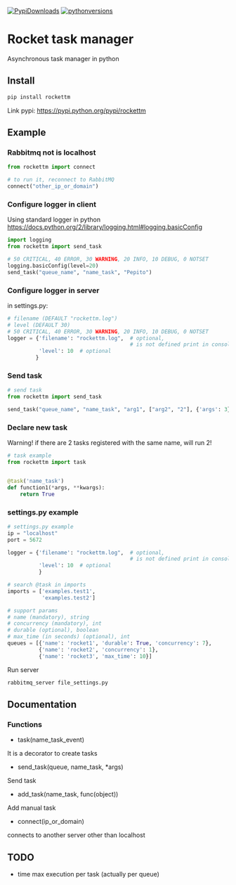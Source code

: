 
[![PypiDownloads](https://img.shields.io/pypi/dm/rockettm.svg)](https://pypi.python.org/pypi/rockettm)
[![pythonversions](https://img.shields.io/pypi/pyversions/rockettm.svg)](https://pypi.python.org/pypi/rockettm)

# Rocket task manager
Asynchronous task manager in python

## Install

```bash
pip install rockettm
```

Link pypi: https://pypi.python.org/pypi/rockettm


## Example

### Rabbitmq not is localhost
```python
from rockettm import connect

# to run it, reconnect to RabbitMQ
connect("other_ip_or_domain")

```

### Configure logger in client
Using standard logger in python
https://docs.python.org/2/library/logging.html#logging.basicConfig

```python
import logging
from rockettm import send_task

# 50 CRITICAL, 40 ERROR, 30 WARNING, 20 INFO, 10 DEBUG, 0 NOTSET
logging.basicConfig(level=20)
send_task("queue_name", "name_task", "Pepito")

```

### Configure logger in server
in settings.py:

```python
# filename (DEFAULT "rockettm.log")
# level (DEFAULT 30)
# 50 CRITICAL, 40 ERROR, 30 WARNING, 20 INFO, 10 DEBUG, 0 NOTSET
logger = {'filename': "rockettm.log",  # optional,
                                       # is not defined print in console
          'level': 10  # optional
         }
```

### Send task
```python
# send task
from rockettm import send_task

send_task("queue_name", "name_task", "arg1", ["arg2", "2"], {'args': 3}, ('arg', 4))

```

### Declare new task
Warning! if there are 2 tasks registered with the same name, will run 2!

```python
# task example
from rockettm import task


@task('name_task')
def function1(*args, **kwargs):
    return True

```

### settings.py example
```python
# settings.py example
ip = "localhost"
port = 5672

logger = {'filename': "rockettm.log",  # optional,
                                       # is not defined print in console
          'level': 10  # optional
          }

# search @task in imports
imports = ['examples.test1',
           'examples.test2']

# support params
# name (mandatory), string
# concurrency (mandatory), int
# durable (optional), boolean
# max_time (in seconds) (optional), int
queues = [{'name': 'rocket1', 'durable': True, 'concurrency': 7},
          {'name': 'rocket2', 'concurrency': 1},
          {'name': 'rocket3', 'max_time': 10}]

```

Run server
```bash
rabbitmq_server file_settings.py
```

## Documentation
### Functions
- task(name_task_event)

It is a decorator to create tasks


- send_task(queue, name_task, *args)

Send task


- add_task(name_task, func(object))

Add manual task


- connect(ip_or_domain)

connects to another server other than localhost

## TODO
- time max execution per task (actually per queue)
